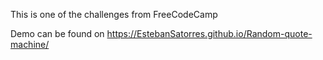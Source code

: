 This is one of the challenges from FreeCodeCamp

Demo can be found on https://EstebanSatorres.github.io/Random-quote-machine/
